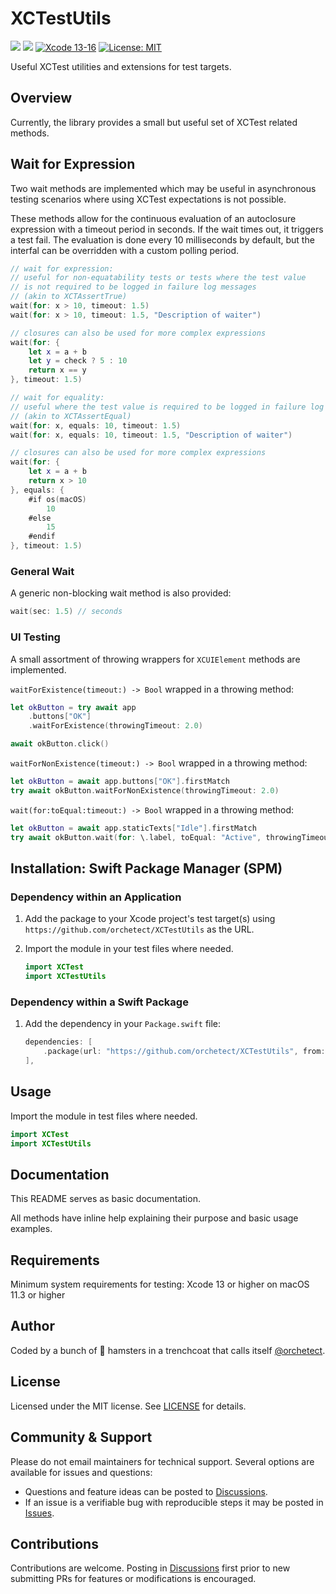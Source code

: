 # XCTestUtils

[![](https://img.shields.io/endpoint?url=https%3A%2F%2Fswiftpackageindex.com%2Fapi%2Fpackages%2Forchetect%2FXCTestUtils%2Fbadge%3Ftype%3Dplatforms)](https://swiftpackageindex.com/orchetect/XCTestUtils) [![](https://img.shields.io/endpoint?url=https%3A%2F%2Fswiftpackageindex.com%2Fapi%2Fpackages%2Forchetect%2FXCTestUtils%2Fbadge%3Ftype%3Dswift-versions)](https://swiftpackageindex.com/orchetect/XCTestUtils) [![Xcode 13-16](https://img.shields.io/badge/Xcode-13–16-blue.svg?style=flat)](https://developer.apple.com/swift) [![License: MIT](http://img.shields.io/badge/license-MIT-lightgrey.svg?style=flat)](https://github.com/orchetect/XCTestUtils/blob/main/LICENSE)

Useful XCTest utilities and extensions for test targets.

## Overview

Currently, the library provides a small but useful set of XCTest related methods.

## Wait for Expression

Two wait methods are implemented which may be useful in asynchronous testing scenarios where using XCTest expectations is not possible.

These methods allow for the continuous evaluation of an autoclosure expression with a timeout period in seconds. If the wait times out, it triggers a test fail. The evaluation is done every 10 milliseconds by default, but the interfal can be overridden with a custom polling period.

```swift
// wait for expression:
// useful for non-equatability tests or tests where the test value
// is not required to be logged in failure log messages
// (akin to XCTAssertTrue)
wait(for: x > 10, timeout: 1.5)
wait(for: x > 10, timeout: 1.5, "Description of waiter")

// closures can also be used for more complex expressions
wait(for: {
    let x = a + b
    let y = check ? 5 : 10
    return x == y
}, timeout: 1.5)
```

```swift
// wait for equality:
// useful where the test value is required to be logged in failure log messages
// (akin to XCTAssertEqual)
wait(for: x, equals: 10, timeout: 1.5)
wait(for: x, equals: 10, timeout: 1.5, "Description of waiter")

// closures can also be used for more complex expressions
wait(for: {
    let x = a + b
    return x > 10
}, equals: {
    #if os(macOS)
        10
    #else
        15
    #endif
}, timeout: 1.5)
```

### General Wait

A generic non-blocking wait method is also provided:

```swift
wait(sec: 1.5) // seconds
```

### UI Testing

A small assortment of throwing wrappers for `XCUIElement` methods are implemented.

`waitForExistence(timeout:) -> Bool` wrapped in a throwing method:

```swift
let okButton = try await app
    .buttons["OK"]
    .waitForExistence(throwingTimeout: 2.0)

await okButton.click()
```

`waitForNonExistence(timeout:) -> Bool` wrapped in a throwing method:

```swift
let okButton = await app.buttons["OK"].firstMatch
try await okButton.waitForNonExistence(throwingTimeout: 2.0)
```

`wait(for:toEqual:timeout:) -> Bool` wrapped in a throwing method:

```swift
let okButton = await app.staticTexts["Idle"].firstMatch
try await okButton.wait(for: \.label, toEqual: "Active", throwingTimeout: 2.0)
```

## Installation: Swift Package Manager (SPM)

### Dependency within an Application

1. Add the package to your Xcode project's test target(s) using `https://github.com/orchetect/XCTestUtils` as the URL.

2. Import the module in your test files where needed.

   ```swift
   import XCTest
   import XCTestUtils
   ```

### Dependency within a Swift Package

1. Add the dependency in your `Package.swift` file:

   ```swift
   dependencies: [
       .package(url: "https://github.com/orchetect/XCTestUtils", from: "1.1.2")
   ],
   ```

## Usage

Import the module in test files where needed.

```swift
import XCTest
import XCTestUtils
```

## Documentation

This README serves as basic documentation.

All methods have inline help explaining their purpose and basic usage examples.

## Requirements

Minimum system requirements for testing: Xcode 13 or higher on macOS 11.3 or higher

## Author

Coded by a bunch of 🐹 hamsters in a trenchcoat that calls itself [@orchetect](https://github.com/orchetect).

## License

Licensed under the MIT license. See [LICENSE](https://github.com/orchetect/XCTestUtils/blob/master/LICENSE) for details.

## Community & Support

Please do not email maintainers for technical support. Several options are available for issues and questions:

- Questions and feature ideas can be posted to [Discussions](https://github.com/orchetect/XCTestUtils/discussions).
- If an issue is a verifiable bug with reproducible steps it may be posted in [Issues](https://github.com/orchetect/XCTestUtils/issues).

## Contributions

Contributions are welcome. Posting in [Discussions](https://github.com/orchetect/XCTestUtils/discussions) first prior to new submitting PRs for features or modifications is encouraged.
